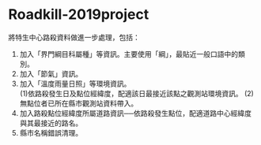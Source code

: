 # Roadkill-2019project

將特生中心路殺資料做進一步處理，包括：
1. 加入「界門綱目科屬種」等資訊。主要使用「綱」，最貼近一般口語中的類別。
2. 加入「節氣」資訊。
3. 加入「溫度雨量日照」等環境資訊。  
  (1)依路殺發生日及點位經緯度，配適該日最接近該點之觀測站環境資訊。
  (2)無點位者已所在縣市觀測站資料帶入。
5. 加入路殺點位經緯度所屬道路資訊──依路殺發生點位，配適道路中心經緯度與其最接近的路名。
6. 縣市名稱錯誤清理。
